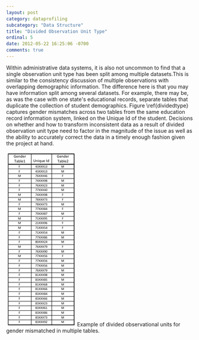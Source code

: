 ```yaml
---
layout: post
category: dataprofiling
subcategory: "Data Structure"
title: "Divided Observation Unit Type"
ordinal: 5
date: 2012-05-22 16:25:06 -0700
comments: true
---
```

Within administrative data systems, it is also not uncommon to find that a single observation unit type has been split among multiple datasets.This is similar to the consistency discussion of multiple observations with overlapping demographic information. The difference here is that you may have information split among several datasets. For example, there may be, as was the case with one state's educational records, separate tables that duplicate the collection of student demographics. Figure \ref{dividedtype} captures gender mismatches across two tables from the same education record information system, linked on the Unique Id of the student. Decisions on whether and how to transform inconsistent data as a result of divided observation unit type need to factor in the magnitude of the issue as well as the ability to accurately correct the data in a timely enough fashion given the project at hand.  

<img src="/images/divided_type.png" style="border-width:0px;" />
Example of divided observational units for gender mismatched in multiple tables.
